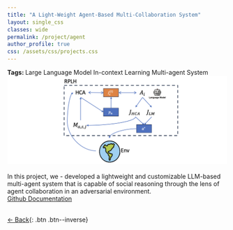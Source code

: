 ```yaml
---
title: "A Light-Weight Agent-Based Multi-Collaboration System"
layout: single_css
classes: wide
permalink: /project/agent
author_profile: true
css: /assets/css/projects.css
---
```



<div class="project-tags">
    <div class="project-tag-list"> <b> Tags: </b>
        <span class="tag">Large Language Model</span>
        <span class="tag">In-context Learning</span>
        <span class="tag">Multi-agent System</span>
    </div>
</div>

<div class="project-images">
    <img src="/assets/images/agent_img.png" alt="RPLH system algorithm" />
</div>

<br>
In this project, we
- developed a lightweight and customizable LLM-based multi-agent system that is capable of social reasoning through the lens of agent collaboration in an adversarial environment.


<div class="external-links">
  <!-- GitHub Link -->
  <a href="https://github.com/Wzhang3912/RPLH" class="external-link" target="_blank">
    <i class="fab fa-fw fa-github"></i>Github
  </a>
  <!-- Website Link -->
  <a href="https://kbian.org/RPLH/" class="external-link" target="_blank">
    <i class="fa fa-file-text"></i> Documentation
  </a>
</div>

<br>

[← Back](/project/){: .btn .btn--inverse}
